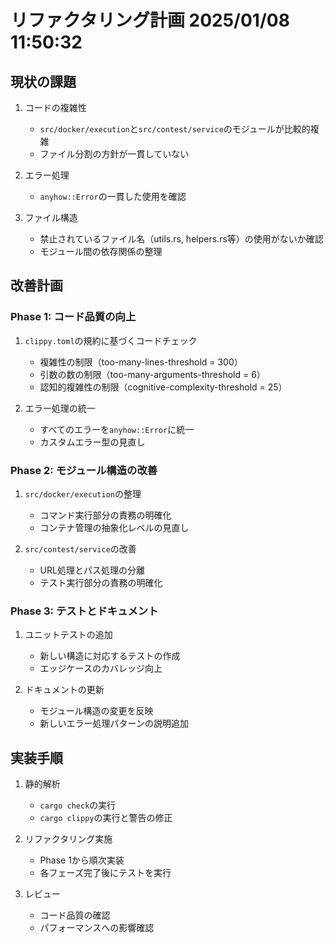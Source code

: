 # リファクタリング計画 2025/01/08 11:50:32

## 現状の課題

1. コードの複雑性
   - `src/docker/execution`と`src/contest/service`のモジュールが比較的複雑
   - ファイル分割の方針が一貫していない

2. エラー処理
   - `anyhow::Error`の一貫した使用を確認

3. ファイル構造
   - 禁止されているファイル名（utils.rs, helpers.rs等）の使用がないか確認
   - モジュール間の依存関係の整理

## 改善計画

### Phase 1: コード品質の向上
1. `clippy.toml`の規約に基づくコードチェック
   - 複雑性の制限（too-many-lines-threshold = 300）
   - 引数の数の制限（too-many-arguments-threshold = 6）
   - 認知的複雑性の制限（cognitive-complexity-threshold = 25）

2. エラー処理の統一
   - すべてのエラーを`anyhow::Error`に統一
   - カスタムエラー型の見直し

### Phase 2: モジュール構造の改善
1. `src/docker/execution`の整理
   - コマンド実行部分の責務の明確化
   - コンテナ管理の抽象化レベルの見直し

2. `src/contest/service`の改善
   - URL処理とパス処理の分離
   - テスト実行部分の責務の明確化

### Phase 3: テストとドキュメント
1. ユニットテストの追加
   - 新しい構造に対応するテストの作成
   - エッジケースのカバレッジ向上

2. ドキュメントの更新
   - モジュール構造の変更を反映
   - 新しいエラー処理パターンの説明追加

## 実装手順

1. 静的解析
   - `cargo check`の実行
   - `cargo clippy`の実行と警告の修正

2. リファクタリング実施
   - Phase 1から順次実装
   - 各フェーズ完了後にテストを実行

3. レビュー
   - コード品質の確認
   - パフォーマンスへの影響確認 